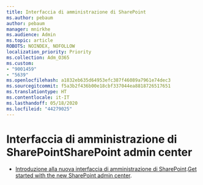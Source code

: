```yaml
---
title: Interfaccia di amministrazione di SharePoint
ms.author: pebaum
author: pebaum
manager: mnirkhe
ms.audience: Admin
ms.topic: article
ROBOTS: NOINDEX, NOFOLLOW
localization_priority: Priority
ms.collection: Adm_O365
ms.custom:
- "9001459"
- "5639"
ms.openlocfilehash: a1832eb635d64953efc387f46089a7961e74dec3
ms.sourcegitcommit: f5a3b2f436b00e18cbf337044ea8818726517651
ms.translationtype: HT
ms.contentlocale: it-IT
ms.lasthandoff: 05/18/2020
ms.locfileid: "44279025"
---
```

# <a name="sharepoint-admin-center"></a><span data-ttu-id="26634-102">Interfaccia di amministrazione di SharePoint</span><span class="sxs-lookup"><span data-stu-id="26634-102">SharePoint admin center</span></span>

- <span data-ttu-id="26634-103">[Introduzione alla nuova interfaccia di amministrazione di SharePoint](https://docs.microsoft.com/sharepoint/get-started-new-admin-center).</span><span class="sxs-lookup"><span data-stu-id="26634-103">[Get started with the new SharePoint admin center](https://docs.microsoft.com/sharepoint/get-started-new-admin-center).</span></span>
